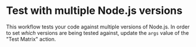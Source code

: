 # Test with multiple Node.js versions

This workflow tests your code against multiple versions of Node.js. In order to set *which* versions are being tested against, update the `args` value of the "Test Matrix" action.